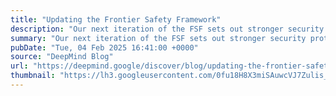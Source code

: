 ```yaml
---
title: "Updating the Frontier Safety Framework"
description: "Our next iteration of the FSF sets out stronger security protocols on the path to AGI"
summary: "Our next iteration of the FSF sets out stronger security protocols on the path to AGI"
pubDate: "Tue, 04 Feb 2025 16:41:00 +0000"
source: "DeepMind Blog"
url: "https://deepmind.google/discover/blog/updating-the-frontier-safety-framework/"
thumbnail: "https://lh3.googleusercontent.com/0fu18H8X3miSAuwcVJ7Zulis_LZAL7F4bIFU7FYFA2dGx3Rm3HHlm5N202B0dtKBuS7iI5SD1QgpFPuU-O3TPzb7iG1Ns-loZzinRB3M3X3W-MAgIQ=w1200-h630-n-nu"
---
```


